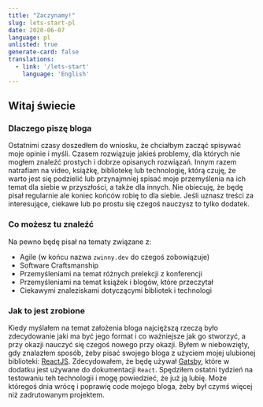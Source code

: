 ```yaml
---
title: "Zaczynamy!"
slug: lets-start-pl
date: 2020-06-07
language: pl
unlisted: true
generate-card: false
translations:
  - link: '/lets-start'
    language: 'English'
---
```


## Witaj świecie

### Dlaczego piszę bloga

Ostatnimi czasy doszedłem do wniosku, że chciałbym zacząć spisywać moje opinie i myśli. Czasem rozwiązuje jakieś problemy, dla których nie mogłem znaleźć prostych i dobrze opisanych rozwiązań. Innym razem natrafiam na video, książkę, bibliotekę lub technologię, którą czuję, że warto jest się podzielić lub przynajmniej spisać moje przemyślenia na ich temat dla siebie w przyszłości, a także dla innych. Nie obiecuję, że będę pisał regularnie ale koniec końców robię to dla siebie. Jeśli uznasz treści za interesujące, ciekawe lub po prostu się czegoś nauczysz to tylko dodatek.

### Co możesz tu znaleźć

Na pewno będę pisał na tematy związane z:

- Agile (w końcu nazwa `zwinny.dev` do czegoś zobowiązuje)
- Software Craftsmanship
- Przemyśleniami na temat różnych prelekcji z konferencji
- Przemyśleniami na temat książek i blogów, które przeczytał
- Ciekawymi znaleziskami dotyczącymi bibliotek i technologi

### Jak to jest zrobione

Kiedy myślałem na temat założenia bloga najcięższą rzeczą było zdecydowanie jaki ma być jego format i co ważniejsze jak go stworzyć, a przy okazji nauczyć się czegoś nowego przy okazji. Byłem w niebowzięty, gdy znalazłem sposób, żeby pisać swojego bloga z użyciem mojej ulubionej biblioteki: [ReactJS](https://reactjs.org). Zdecydowałem, że będę używał [Gatsby](https://www.gatsbyjs.org/), które w dodatku jest używane do dokumentacji `React`. Spędziłem ostatni tydzień na testowaniu teh technologii i mogę powiedzieć, że już ją lubię. Może któregoś dnia wrócę i poprawię code mojego bloga, żeby był czymś więcej niż zadrutowanym projektem.
